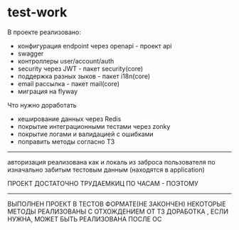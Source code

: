 # test-work

В проекте реализовано:
- конфигурация endpoint через openapi - проект api
- swagger        
- контроллеры user/account/auth   
- security через JWT - пакет security(core)
- поддержка разных зыков - пакет i18n(core)
- email рассылка - пакет mail(core)
- миграция на flyway

Что нужно доработать
 - кеширование данных через Redis
 - покрытие интеграционными тестами через zonky
 - покрытие логами и валидацией с ошибками
 - поправить методы согласно ТЗ


***
авторизация реализована как и локаль
из заброса пользователя по изначально забитым тестовым данным (находятся в application)

ПРОЕКТ ДОСТАТОЧНО ТРУДАЕМКИЦ ПО ЧАСАМ - ПОЭТОМУ
***
ВЫПОЛНЕН ПРОЕКТ В ТЕСТОВ ФОРМАТЕ(НЕ ЗАКОНЧЕН)
НЕКОТОРЫЕ МЕТОДЫ РЕАЛИЗОВАНЫ С ОТХОЖДЕНИЕМ ОТ ТЗ
ДОРАБОТКА , ЕСЛИ НУЖНА, МОЖЕТ БЫТЬ РЕАЛИЗОВАНА ПОСЛЕ ОС 
